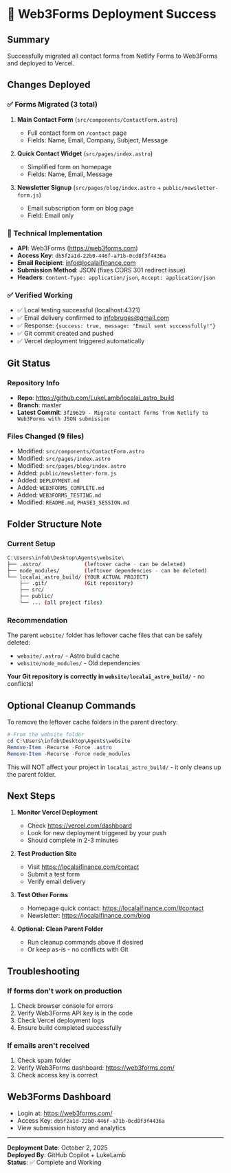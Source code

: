 # 🎉 Web3Forms Deployment Success

## Summary

Successfully migrated all contact forms from Netlify Forms to Web3Forms and deployed to Vercel.

## Changes Deployed

### ✅ Forms Migrated (3 total)

1. **Main Contact Form** (`src/components/ContactForm.astro`)
   - Full contact form on `/contact` page
   - Fields: Name, Email, Company, Subject, Message

2. **Quick Contact Widget** (`src/pages/index.astro`)
   - Simplified form on homepage
   - Fields: Name, Email, Message

3. **Newsletter Signup** (`src/pages/blog/index.astro` + `public/newsletter-form.js`)
   - Email subscription form on blog page
   - Field: Email only

### 🔧 Technical Implementation

- **API**: Web3Forms (<https://web3forms.com>)
- **Access Key**: `db5f2a1d-22b0-446f-a71b-0cd8f3f4436a`
- **Email Recipient**: <info@localaifinance.com>
- **Submission Method**: JSON (fixes CORS 301 redirect issue)
- **Headers**: `Content-Type: application/json`, `Accept: application/json`

### ✅ Verified Working

- ✅ Local testing successful (localhost:4321)
- ✅ Email delivery confirmed to <infobruges@gmail.com>
- ✅ Response: `{success: true, message: "Email sent successfully!"}`
- ✅ Git commit created and pushed
- ✅ Vercel deployment triggered automatically

## Git Status

### Repository Info

- **Repo**: <https://github.com/LukeLamb/localai_astro_build>
- **Branch**: master
- **Latest Commit**: `3f29629 - Migrate contact forms from Netlify to Web3Forms with JSON submission`

### Files Changed (9 files)

- Modified: `src/components/ContactForm.astro`
- Modified: `src/pages/index.astro`
- Modified: `src/pages/blog/index.astro`
- Added: `public/newsletter-form.js`
- Added: `DEPLOYMENT.md`
- Added: `WEB3FORMS_COMPLETE.md`
- Added: `WEB3FORMS_TESTING.md`
- Modified: `README.md`, `PHASE3_SESSION.md`

## Folder Structure Note

### Current Setup

```bash
C:\Users\infob\Desktop\Agents\website\
├── .astro/              (leftover cache - can be deleted)
├── node_modules/        (leftover dependencies - can be deleted)
└── localai_astro_build/ (YOUR ACTUAL PROJECT)
    ├── .git/            (Git repository)
    ├── src/
    ├── public/
    └── ... (all project files)
```

### Recommendation

The parent `website/` folder has leftover cache files that can be safely deleted:

- `website/.astro/` - Astro build cache
- `website/node_modules/` - Old dependencies

**Your Git repository is correctly in `website/localai_astro_build/`** - no conflicts!

## Optional Cleanup Commands

To remove the leftover cache folders in the parent directory:

```powershell
# From the website folder
cd C:\Users\infob\Desktop\Agents\website
Remove-Item -Recurse -Force .astro
Remove-Item -Recurse -Force node_modules
```

This will NOT affect your project in `localai_astro_build/` - it only cleans up the parent folder.

## Next Steps

1. **Monitor Vercel Deployment**
   - Check <https://vercel.com/dashboard>
   - Look for new deployment triggered by your push
   - Should complete in 2-3 minutes

2. **Test Production Site**
   - Visit <https://localaifinance.com/contact>
   - Submit a test form
   - Verify email delivery

3. **Test Other Forms**
   - Homepage quick contact: <https://localaifinance.com/#contact>
   - Newsletter: <https://localaifinance.com/blog>

4. **Optional: Clean Parent Folder**
   - Run cleanup commands above if desired
   - Or keep as-is - no conflicts with Git

## Troubleshooting

### If forms don't work on production

1. Check browser console for errors
2. Verify Web3Forms API key is in the code
3. Check Vercel deployment logs
4. Ensure build completed successfully

### If emails aren't received

1. Check spam folder
2. Verify Web3Forms dashboard: <https://web3forms.com/>
3. Check access key is correct

## Web3Forms Dashboard

- Login at: <https://web3forms.com/>
- Access Key: `db5f2a1d-22b0-446f-a71b-0cd8f3f4436a`
- View submission history and analytics

---

**Deployment Date**: October 2, 2025  
**Deployed By**: GitHub Copilot + LukeLamb  
**Status**: ✅ Complete and Working
